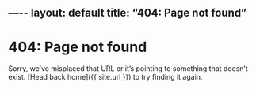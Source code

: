 —--
layout: default
title: “404: Page not found”
---

# 404: Page not found
Sorry, we’ve misplaced that URL or it’s pointing to something that doesn’t exist. [Head back home]({{ site.url }}) to try finding it again.
